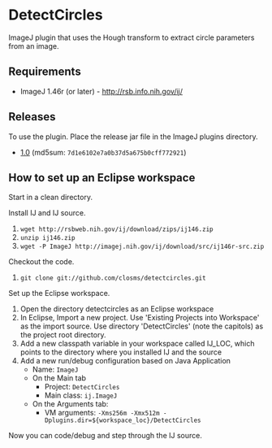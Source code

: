 DetectCircles
=============

ImageJ plugin that uses the Hough transform to extract circle parameters
from an image.


Requirements
------------

- ImageJ 1.46r (or later) - http://rsb.info.nih.gov/ij/


Releases
--------

To use the plugin.  Place the release jar file in the ImageJ plugins
directory.

* [1.0](https://github.com/closms/detectcircles/wiki/releases/Detect_Circles-1.0.jar)  (md5sum: `7d1e6102e7a0b37d5a675b0cff772921`)


How to set up an Eclipse workspace
----------------------------------

Start in a clean directory.

Install IJ and IJ source.

1. `wget http://rsbweb.nih.gov/ij/download/zips/ij146.zip`
2. `unzip ij146.zip`
3. `wget -P ImageJ http://imagej.nih.gov/ij/download/src/ij146r-src.zip`

Checkout the code.

1. `git clone git://github.com/closms/detectcircles.git`

Set up the Eclipse workspace.

1. Open the directory detectcircles as an Eclipse workspace
2. In Eclipse, Import a new project.  Use 'Existing Projects into Workspace'
   as the import source.  Use directory 'DetectCircles' (note the capitols)
   as the project root directory.
3. Add a new classpath variable in your workspace called IJ_LOC, which points
   to the directory where you installed IJ and the source
4. Add a new run/debug configuration based on Java Application
    * Name: `ImageJ`
    * On the Main tab
      * Project: `DetectCircles`
      * Main class: `ij.ImageJ`
    * On the Arguments tab:
      * VM arguments: `-Xms256m -Xmx512m -Dplugins.dir=${workspace_loc}/DetectCircles`


Now you can code/debug and step through the IJ source.

